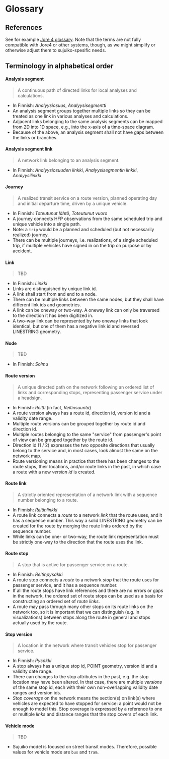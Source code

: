 # Glossary

## References

See for example [Jore 4 glossary](https://github.com/HSLdevcom/jore4/blob/main/wiki/glossary.md).
Note that the terms are not fully compatible with Jore4 or other systems, though, as we might simplify or otherwise adjust them to sujuiko-spesific needs.

## Terminology in alphabetical order

#### Analysis segment

> A continuous path of directed links for local analyses and calculations.

- In Finnish: _Analyysiosuus_, _Analyysisegmentti_
- An analysis segment groups together multiple links so they can be treated as one link in various analyses and calculations.
- Adjacent links belonging to the same analysis segments can be mapped from 2D into 1D space, e.g., into the x-axis of a time-space diagram.
- Because of the above, an analysis segment shall not have gaps between the links or branches.

#### Analysis segment link

> A network link belonging to an analysis segment.

- In Finnish: _Analyysiosuuden linkki_, _Analyysisegmentin linkki_, _Analyysilinkki_

#### Journey

> A realized transit service on a route version, planned operating day and initial departure time, driven by a unique vehicle.

- In Finnish: _Toteutunut lähtö_, _Toteutunut vuoro_
- A journey connects HFP observations from the same scheduled trip and unique vehicle into a single path.
- Note: a `trip` would be a planned and scheduled (but not necessarily realized) journey.
- There can be multiple journeys, i.e. realizations, of a single scheduled trip, if multiple vehicles have signed in on the trip on purpose or by accident.

#### Link

> TBD

- In Finnish: _Linkki_
- Links are distinguished by unique link id.
- A link shall start from and end to a node.
- There can be multiple links between the same nodes, but they shall have different link ids and geometries.
- A link can be oneway or two-way.
A oneway link can only be traversed to the direction it has been digitized in.
- A two-way link can be represented by two oneway links that look identical, but one of them has a negative link id and reversed LINESTRING geometry.

#### Node

> TBD

- In Finnish: _Solmu_

#### Route version

> A unique directed path on the network following an ordered list of links and corresponding stops, representing passenger service under a headsign.

- In Finnish: _Reitti_ (in fact, _Reitinsuunta_)
- A route version always has a route id, direction id, version id and a validity date range.
- Multiple route versions can be grouped together by route id and direction id.
- Multiple routes belonging to the same "service" from passenger's point of view can be grouped together by the route id.
- Direction id (1 / 2) expresses the two opposite directions that usually belong to the service and, in most cases, look almost the same on the network map.
- Route versioning means in practice that there has been changes to the route stops, their locations, and/or route links in the past, in which case a route with a new _version id_ is created.

#### Route link

> A strictly oriented representation of a network link with a sequence number belonging to a route.

- In Finnish: _Reitinlinkki_
- A route link connects a _route_ to a network _link_ that the route uses, and it has a sequence number.
This way a solid LINESTRING geometry can be created for the route by merging the route links ordered by the sequence number.
- While links can be one- or two-way, the route link representation must be strictly one-way to the direction that the route uses the link.

#### Route stop

> A stop that is active for passenger service on a route.

- In Finnish: _Reitinpysäkki_
- A route stop connects a _route_ to a network _stop_ that the route uses for passenger service, and it has a sequence number.
- If all the route stops have link references and there are no errors or gaps in the network, the ordered set of route stops can be used as a basis for constructing an ordered set of _route links_.
- A route may pass through many other stops on its route links on the network too, so it is important that we can distinguish (e.g. in visualizations) between stops along the route in general and stops actually used by the route.

#### Stop version

> A location in the network where transit vehicles stop for passenger service.

- In Finnish: _Pysäkki_
- A stop always has a unique stop id, POINT geometry, version id and a validity date range.
- There can changes to the stop attributes in the past, e.g. the stop location may have been altered.
In that case, there are multiple _versions_ of the same stop id, each with their own non-overlapping validity date ranges and version ids.
- _Stop coverage_ on the network means the section(s) on link(s) where vehicles are expected to have stopped for service: a point would not be enough to model this.
Stop coverage is expressed by a reference to one or multiple _links_ and distance ranges that the stop covers of each link.

#### Vehicle mode

> TBD

- Sujuiko model is focused on street transit modes.
Therefore, possible values for vehicle mode are `bus` and `tram`.
